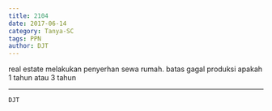```yaml
---
title: 2104
date: 2017-06-14
category: Tanya-SC
tags: PPN
author: DJT
---
```


real estate melakukan penyerhan sewa rumah. batas gagal produksi apakah 1 tahun atau 3 tahun

---



`DJT`
